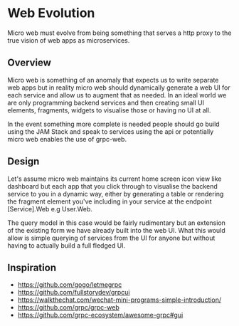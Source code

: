 # Web Evolution

Micro web must evolve from being something that serves a http proxy to the true vision of web apps as microservices.

## Overview

Micro web is something of an anomaly that expects us to write separate web apps but in reality micro web should 
dynamically generate a web UI for each service and allow us to augment that as needed. In an ideal world we 
are only programming backend services and then creating small UI elements, fragments, widgets to visualise those 
or having no UI at all.

In the event something more complete is needed people should go build using the JAM Stack and speak to services using 
the api or potentially micro web enables the use of grpc-web.

## Design

Let's assume micro web maintains its current home screen icon view like dashboard but each app that you click 
through to visualise the backend service to you in a dynamic way, either by generating a table or rendering 
the fragment element you've including in your service at the endpoint [Service].Web e.g User.Web.

The query model in this case would be fairly rudimentary but an extension of the existing form we have 
already built into the web UI. What this would allow is simple querying of services from the UI for anyone 
but without having to actually build a full fledged UI.

## Inspiration

- https://github.com/gogo/letmegrpc
-  https://github.com/fullstorydev/grpcui
-  https://walkthechat.com/wechat-mini-programs-simple-introduction/
-  https://github.com/grpc/grpc-web
- https://github.com/grpc-ecosystem/awesome-grpc#gui
